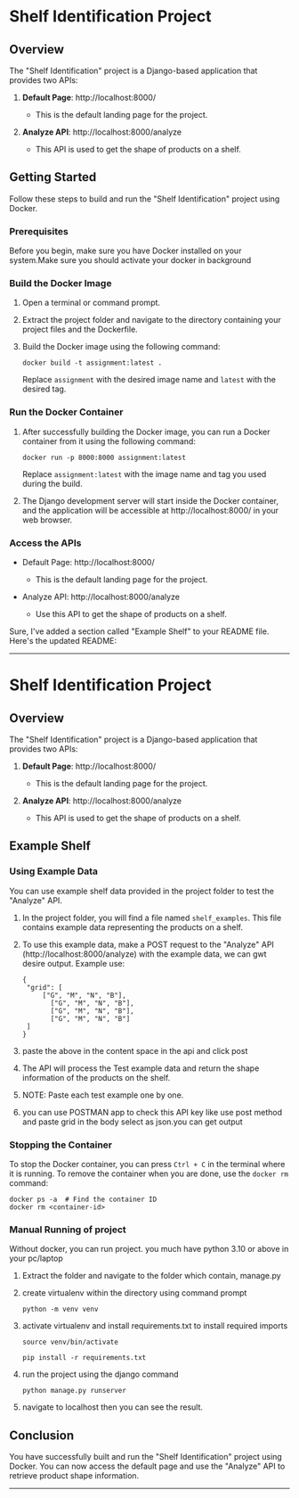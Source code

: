 # Shelf Identification Project

## Overview

The "Shelf Identification" project is a Django-based application that provides two APIs:

1. **Default Page**: http://localhost:8000/
   - This is the default landing page for the project.

2. **Analyze API**: http://localhost:8000/analyze
   - This API is used to get the shape of products on a shelf.

## Getting Started

Follow these steps to build and run the "Shelf Identification" project using Docker.

### Prerequisites

Before you begin, make sure you have Docker installed on your system.Make sure you should activate your docker in background

### Build the Docker Image

1. Open a terminal or command prompt.

2. Extract the project folder and navigate to the directory containing your project files and the Dockerfile. 

3. Build the Docker image using the following command:

   ```
   docker build -t assignment:latest .
   ```

   Replace `assignment` with the desired image name and `latest` with the desired tag.

### Run the Docker Container

1. After successfully building the Docker image, you can run a Docker container from it using the following command:

   ```
   docker run -p 8000:8000 assignment:latest
   ```

   Replace `assignment:latest` with the image name and tag you used during the build.

2. The Django development server will start inside the Docker container, and the application will be accessible at http://localhost:8000/ in your web browser.

### Access the APIs

- Default Page: http://localhost:8000/
   - This is the default landing page for the project.

- Analyze API: http://localhost:8000/analyze
   - Use this API to get the shape of products on a shelf.

Sure, I've added a section called "Example Shelf" to your README file. Here's the updated README:

---

# Shelf Identification Project

## Overview

The "Shelf Identification" project is a Django-based application that provides two APIs:

1. **Default Page**: http://localhost:8000/
   - This is the default landing page for the project.

2. **Analyze API**: http://localhost:8000/analyze
   - This API is used to get the shape of products on a shelf.

## Example Shelf

### Using Example Data

You can use example shelf data provided in the project folder to test the "Analyze" API.

1. In the project folder, you will find a file named `shelf_examples`. This file contains example data representing the products on a shelf.

2. To use this example data, make a POST request to the "Analyze" API (http://localhost:8000/analyze) with the example data, we can gwt desire output.
   Example use:
   ```
   {
    "grid": [
        ["G", "M", "N", "B"],
		  ["G", "M", "N", "B"],
		  ["G", "M", "N", "B"],
		  ["G", "M", "N", "B"]
    ]
   }
   ```
3. paste the above in the content space in the api and click post

4. The API will process the Test example data and return the shape information of the products on the shelf.

5. NOTE: Paste each test example one by one. 

5. you can use POSTMAN app to check this API key like use post method and paste grid in the body select as json.you can get output

### Stopping the Container

To stop the Docker container, you can press `Ctrl + C` in the terminal where it is running. To remove the container when you are done, use the `docker rm` command:

```
docker ps -a  # Find the container ID
docker rm <container-id>
```

### Manual Running of project

Without docker, you can run project. you much have python 3.10 or above in your pc/laptop

1. Extract the folder and navigate to the folder which contain, manage.py

2. create virtualenv within the directory using command prompt
   
   ```
   python -m venv venv
   ```
3. activate virtualenv and install requirements.txt to install required imports
   ```
   source venv/bin/activate
   ```

   ```
   pip install -r requirements.txt
   ```
4. run the project using the django command
   ```
   python manage.py runserver
   ```

5. navigate to localhost then you can see the result.

## Conclusion

You have successfully built and run the "Shelf Identification" project using Docker. You can now access the default page and use the "Analyze" API to retrieve product shape information.

---
